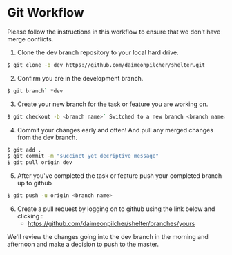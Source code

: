 # Git Workflow

Please follow the instructions in this workflow to ensure that we don't have merge conflicts.

1. Clone the dev branch repository to your local hard drive.
```sh
$ git clone -b dev https://github.com/daimeonpilcher/shelter.git
```
2. Confirm you are in the development branch.       
```sh
$ git branch` *dev
```
3. Create your new branch for the task or feature you are working on.
```sh
$ git checkout -b <branch name>` Switched to a new branch <branch name>
```
4. Commit your changes early and often! And pull any merged changes from the dev branch.
```sh
$ git add .
$ git commit -m "succinct yet decriptive message"
$ git pull origin dev
```
5. After you've completed the task or feature push your completed branch up to github
```sh
$ git push -u origin <branch name>
```
6. Create a pull request by logging on to github using the link below and clicking :
    - https://github.com/daimeonpilcher/shelter/branches/yours

We'll review the changes going into the dev branch in the morning and afternoon and make a decision to push to the master.
